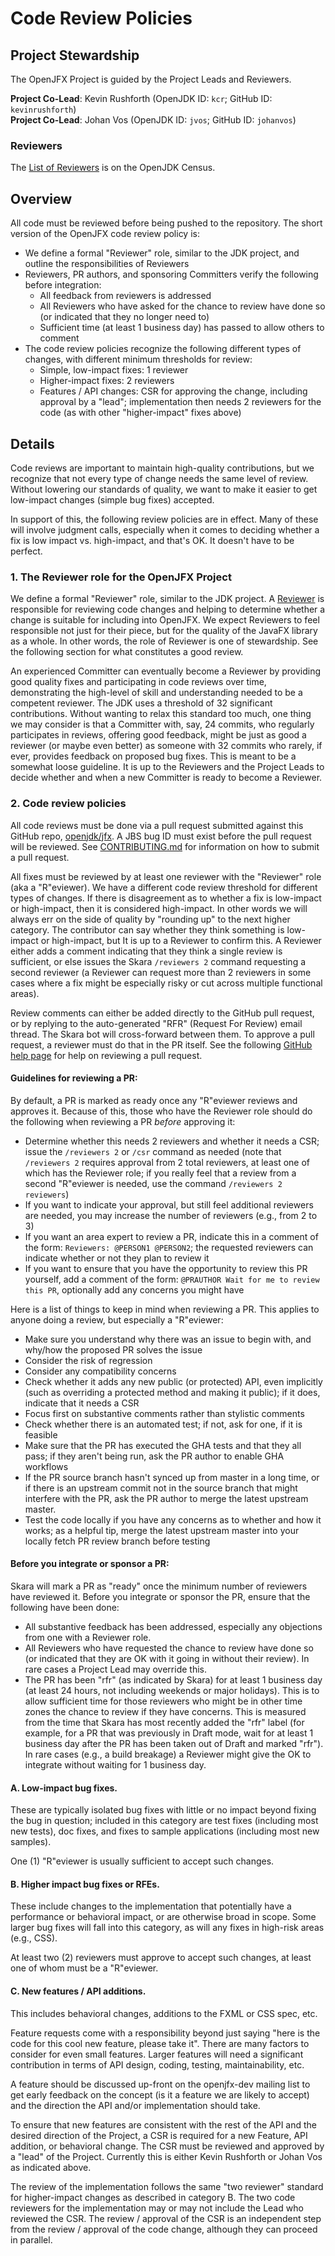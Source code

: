 Code Review Policies
====================

Project Stewardship
-------------------

The OpenJFX Project is guided by the Project Leads and Reviewers.

__Project Co-Lead__: Kevin Rushforth (OpenJDK ID: `kcr`; GitHub ID: `kevinrushforth`) <br>
__Project Co-Lead__: Johan Vos (OpenJDK ID: `jvos`; GitHub ID: `johanvos`)

### Reviewers

The [List of Reviewers](https://openjdk.org/census#openjfx) is on the OpenJDK Census.

Overview
--------

All code must be reviewed before being pushed to the repository. The short version of the OpenJFX code review policy is:

* We define a formal "Reviewer" role, similar to the JDK project, and outline the responsibilities of Reviewers
* Reviewers, PR authors, and sponsoring Committers verify the following before integration:
    * All feedback from reviewers is addressed
    * All Reviewers who have asked for the chance to review have done so (or indicated that they no longer need to)
    * Sufficient time (at least 1 business day) has passed to allow others to comment
* The code review policies recognize the following different types of changes, with different minimum thresholds for review:
    * Simple, low-impact fixes: 1 reviewer
    * Higher-impact fixes: 2 reviewers
    * Features / API changes: CSR for approving the change, including approval by a "lead"; implementation then needs 2 reviewers for the code (as with other "higher-impact" fixes above)

Details
-------

Code reviews are important to maintain high-quality contributions, but we recognize that not every type of change needs the same level of review. Without lowering our standards of quality, we want to make it easier to get low-impact changes (simple bug fixes) accepted.

In support of this, the following review policies are in effect. Many of these will involve judgment calls, especially when it comes to deciding whether a fix is low impact vs. high-impact, and that's OK. It doesn't have to be perfect.

### 1. The Reviewer role for the OpenJFX Project

We define a formal "Reviewer" role, similar to the JDK project. A [Reviewer](https://openjdk.org/census#openjfx) is responsible for reviewing code changes and helping to determine whether a change is suitable for including into OpenJFX. We expect Reviewers to feel responsible not just for their piece, but for the quality of the JavaFX library as a whole. In other words, the role of Reviewer is one of stewardship. See the following section for what constitutes a good review.

An experienced Committer can eventually become a Reviewer by providing good quality fixes and participating in code reviews over time, demonstrating the high-level of skill and understanding needed to be a competent reviewer. The JDK uses a threshold of 32 significant contributions. Without wanting to relax this standard too much, one thing we may consider is that a Committer with, say, 24 commits, who regularly participates in reviews, offering good feedback, might be just as good a reviewer (or maybe even better) as someone with 32 commits who rarely, if ever, provides feedback on proposed bug fixes. This is meant to be a somewhat loose guideline. It is up to the Reviewers and the Project Leads to decide whether and when a new Committer is ready to become a Reviewer.

### 2. Code review policies

All code reviews must be done via a pull request submitted against this GitHub repo, [openjdk/jfx](https://github.com/openjdk/jfx). A JBS bug ID must exist before the pull request will be reviewed. See [CONTRIBUTING.md](CONTRIBUTING.md) for information on how to submit a pull request.

All fixes must be reviewed by at least one reviewer with the "Reviewer" role (aka a "R"eviewer). We have a different code review threshold for different types of changes. If there is disagreement as to whether a fix is low-impact or high-impact, then it is considered high-impact. In other words we will always err on the side of quality by "rounding up" to the next higher category. The contributor can say whether they think something is low-impact or high-impact, but It is up to a Reviewer to confirm this. A Reviewer either adds a comment indicating that they think a single review is sufficient, or else issues the Skara `/reviewers 2` command requesting a second reviewer (a Reviewer can request more than 2 reviewers in some cases where a fix might be especially risky or cut across multiple functional areas).

Review comments can either be added directly to the GitHub pull request, or by replying to the auto-generated "RFR" (Request For Review) email thread. The Skara bot will cross-forward between them. To approve a pull request, a reviewer must do that in the PR itself. See the following [GitHub help page](https://help.github.com/en/articles/reviewing-proposed-changes-in-a-pull-request) for help on reviewing a pull request.

#### Guidelines for reviewing a PR:

By default, a PR is marked as ready once any "R"eviewer reviews and approves it. Because of this, those who have the Reviewer role should do the following when reviewing a PR _before_ approving it:

* Determine whether this needs 2 reviewers and whether it needs a CSR; issue the `/reviewers 2` or `/csr` command as needed (note that `/reviewers 2` requires approval from 2 total reviewers, at least one of which has the Reviewer role; if you really feel that a review from a second "R"eviewer is needed, use the command `/reviewers 2 reviewers`)
* If you want to indicate your approval, but still feel additional reviewers are needed, you may increase the number of reviewers (e.g., from 2 to 3)
* If you want an area expert to review a PR, indicate this in a comment of the form: `Reviewers: @PERSON1 @PERSON2`; the requested reviewers can indicate whether or not they plan to review it
* If you want to ensure that you have the opportunity to review this PR yourself, add a comment of the form: `@PRAUTHOR Wait for me to review this PR`, optionally add any concerns you might have

Here is a list of things to keep in mind when reviewing a PR. This applies to anyone doing a review, but especially a "R"eviewer:

* Make sure you understand why there was an issue to begin with, and why/how the proposed PR solves the issue
* Consider the risk of regression
* Consider any compatibility concerns
* Check whether it adds any new public (or protected) API, even implicitly (such as overriding a protected method and making it public); if it does, indicate that it needs a CSR
* Focus first on substantive comments rather than stylistic comments
* Check whether there is an automated test; if not, ask for one, if it is feasible
* Make sure that the PR has executed the GHA tests and that they all pass; if they aren't being run, ask the PR author to enable GHA workflows
* If the PR source branch hasn't synced up from master in a long time, or if there is an upstream commit not in the source branch that might interfere with the PR, ask the PR author to merge the latest upstream master.
* Test the code locally if you have any concerns as to whether and how it works; as a helpful tip, merge the latest upstream master into your locally fetch PR review branch before testing

#### Before you integrate or sponsor a PR:

Skara will mark a PR as "ready" once the minimum number of reviewers have reviewed it. Before you integrate or sponsor the PR, ensure that the following have been done:

* All substantive feedback has been addressed, especially any objections from one with a Reviewer role.
* All Reviewers who have requested the chance to review have done so (or indicated that they are OK with it going in without their review). In rare cases a Project Lead may override this.
* The PR has been "rfr" (as indicated by Skara) for at least 1 business day (at least 24 hours, not including weekends or major holidays). This is to allow sufficient time for those reviewers who might be in other time zones the chance to review if they have concerns. This is measured from the time that Skara has most recently added the "rfr" label (for example, for a PR that was previously in Draft mode, wait for at least 1 business day after the PR has been taken out of Draft and marked "rfr"). In rare cases (e.g., a build breakage) a Reviewer might give the OK to integrate without waiting for 1 business day.

#### A. Low-impact bug fixes.

These are typically isolated bug fixes with little or no impact beyond fixing the bug in question; included in this category are test fixes (including most new tests), doc fixes, and fixes to sample applications (including most new samples).

One (1) "R"eviewer is usually sufficient to accept such changes.

#### B. Higher impact bug fixes or RFEs.

These include changes to the implementation that potentially have a performance or behavioral impact, or are otherwise broad in scope. Some larger bug fixes will fall into this category, as will any fixes in high-risk areas (e.g., CSS).

At least two (2) reviewers must approve to accept such changes, at least one of whom must be a "R"eviewer.

#### C. New features / API additions.

This includes behavioral changes, additions to the FXML or CSS spec, etc.

Feature requests come with a responsibility beyond just saying "here is the code for this cool new feature, please take it". There are many factors to consider for even small features. Larger features will need a significant contribution in terms of API design, coding, testing, maintainability, etc.

A feature should be discussed up-front on the openjfx-dev mailing list to get early feedback on the concept (is it a feature we are likely to accept) and the direction the API and/or implementation should take.

To ensure that new features are consistent with the rest of the API and the desired direction of the Project, a CSR is required for a new Feature, API addition, or behavioral change. The CSR must be reviewed and approved by a "lead" of the Project. Currently this is either Kevin Rushforth or Johan Vos as indicated above.

The review of the implementation follows the same "two reviewer" standard for higher-impact changes as described in category B. The two code reviewers for the implementation may or may not include the Lead who reviewed the CSR. The review / approval of the CSR is an independent step from the review / approval of the code change, although they can proceed in parallel.
